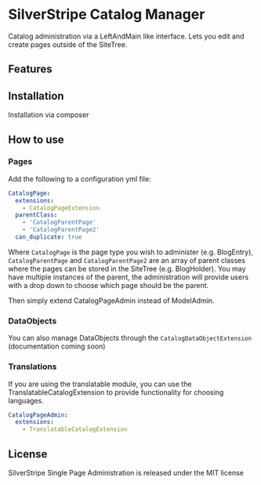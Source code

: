 # SilverStripe Catalog Manager

Catalog administration via a LeftAndMain like interface. Lets you edit and create pages outside of the SiteTree.

## Features


## Installation

Installation via composer

## How to use

### Pages

Add the following to a configuration yml file:

```yml
CatalogPage:
  extensions:
    - CatalogPageExtension
  parentClass:
    - 'CatalogParentPage'
    - 'CatalogParentPage2'
  can_duplicate: true
```

Where `CatalogPage` is the page type you wish to administer (e.g. BlogEntry), `CatalogParentPage` and `CatalogParentPage2` are an array of parent classes where the pages can be stored in the SiteTree (e.g. BlogHolder). You may have multiple instances of the parent, the administration
will provide users with a drop down to choose which page should be the parent.

Then simply extend CatalogPageAdmin instead of ModelAdmin.

### DataObjects

You can also manage DataObjects through the `CatalogDataObjectExtension` (documentation coming soon)

### Translations

If you are using the translatable module, you can use the TranslatableCatalogExtension to provide functionality for
choosing languages.

```yml
CatalogPageAdmin:
  extensions:
    - TranslatableCatalogExtension
```

## License

SilverStripe Single Page Administration is released under the MIT license